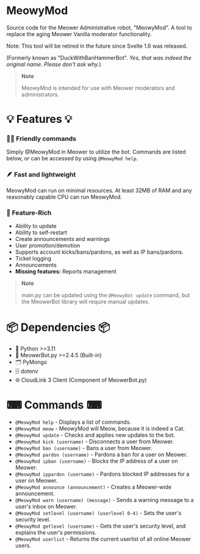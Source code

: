 # MeowyMod
Source code for the Meower Administrative robot, "MeowyMod". A tool to replace the aging Meower Vanilla moderator functionality. 

Note: This tool will be retired in the future since Svelte 1.6 was released. 

(Formerly known as "DuckWithBanHammerBot". *Yes, that was indeed the original name. Please don't ask why.*)

> **Note**
>
> MeowyMod is intended for use with Meower moderators and administrators.

# 💡 Features 💡
### 👨‍💻 Friendly commands
Simply @MeowyMod in Meower to utilize the bot. Commands are listed below, or can be accessed by using `@MeowyMod help`.

### 🪶 Fast and lightweight 
MeowyMod can run on minimal resources. At least 32MB of RAM and any reasonably capable CPU can run MeowyMod.

### 📃 Feature-Rich
* Ability to update
* Ability to self-restart
* Create announcements and warnings
* User promotion/demotion
* Supports account kicks/bans/pardons, as well as IP bans/pardons.
* Ticket logging
* Announcements
* **Missing features:** Reports management

> **Note**
>
> main.py can be updated using the `@MeowyBot update` command, but the MeowerBot library will require manual updates.

# 📦 Dependencies 📦
* 🐍 Python >=3.11
* 🤖 MeowerBot.py >=2.4.5 (Built-in)
* 🗂️ PyMongo
* 🗄 dotenv
* 🌐 CloudLink 3 Client (Component of MeowerBot.py)

# ⌨ Commands ⌨
* `@MeowyMod help` - Displays a list of commands.
* `@MeowyMod meow` - MeowyMod will Meow, because it is indeed a Cat.
* `@MeowyMod update` - Checks and applies new updates to the bot.
* `@MeowyMod kick (username)` - Disconnects a user from Meower.
* `@MeowyMod ban (username)` - Bans a user from Meower.
* `@MeowyMod pardon (username)` - Pardons a ban for a user on Meower.
* `@MeowyMod ipban (username)` - Blocks the IP address of a user on Meower.
* `@MeowyMod ippardon (username)` - Pardons blocked IP addresses for a user on Meower.
* `@MeowyMod announce (announcement)` - Creates a Meower-wide announcement.
* `@MeowyMod warn (username) (message)` - Sends a warning message to a user's inbox on Meower.
* `@MeowyMod setlevel (username) (userlevel 0-4)` - Sets the user's security level.
* `@MeowyMod getlevel (username)` - Gets the user's security level, and explains the user's permissions.
* `@MeowyMod userlist` - Returns the current userlist of all online Meower users.
